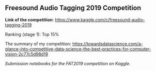 <h2>Freesound Audio Tagging 2019 Competition</h2>

<b>Link of the competition</b>: https://www.kaggle.com/c/freesound-audio-tagging-2019

Ranking (stage 1): Top 15%

The summary of my competition: 
https://towardsdatascience.com/a-glance-into-competitive-data-science-the-best-practices-for-computer-vision-2c77c5d98d19


<i>Submission notebooks for the FAT2019 competition on Kaggle.</i>
